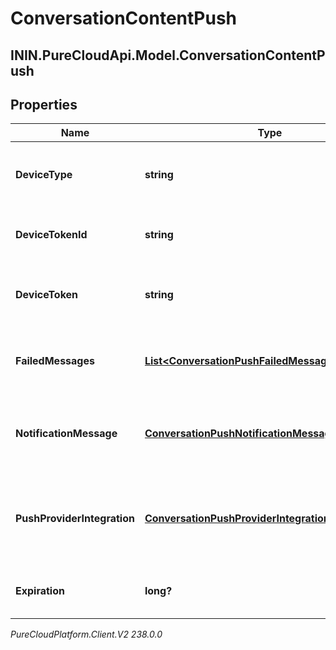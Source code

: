 # ConversationContentPush

## ININ.PureCloudApi.Model.ConversationContentPush

## Properties

|Name | Type | Description | Notes|
|------------ | ------------- | ------------- | -------------|
| **DeviceType** | **string** | The device type used to send the push notification | |
| **DeviceTokenId** | **string** | Unique Id of the device token | |
| **DeviceToken** | **string** | device token from the notification provider | |
| **FailedMessages** | [**List&lt;ConversationPushFailedMessageReferences&gt;**](ConversationPushFailedMessageReferences) | MessageIds failed to be sent which trigger the push event | |
| **NotificationMessage** | [**ConversationPushNotificationMessageLabel**](ConversationPushNotificationMessageLabel) | Title and body localized according to deployment | |
| **PushProviderIntegration** | [**ConversationPushProviderIntegration**](ConversationPushProviderIntegration) | Push provider integrations details configured on the deployment | |
| **Expiration** | **long?** | The time to live of the pushed message | |



_PureCloudPlatform.Client.V2 238.0.0_
